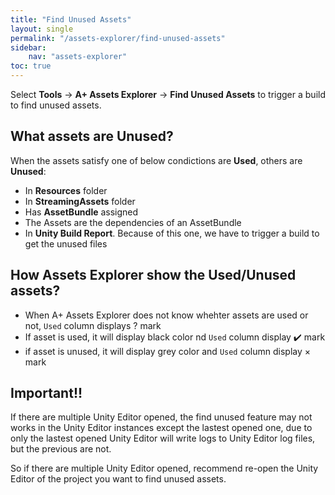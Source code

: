 ```yaml
---
title: "Find Unused Assets"
layout: single
permalink: "/assets-explorer/find-unused-assets"
sidebar:
    nav: "assets-explorer"
toc: true
---
```


Select __Tools__ -> __A+ Assets Explorer__ -> __Find Unused Assets__ to trigger a build to find unused assets.

## What assets are Unused?

When the assets satisfy one of below condictions are __Used__, others are __Unused__:

* In __Resources__ folder
* In __StreamingAssets__ folder
* Has __AssetBundle__ assigned
* The Assets are the dependencies of an AssetBundle
* In __Unity Build Report__. Because of this one, we have to trigger a build to get the unused files

## How Assets Explorer show the Used/Unused assets?

* When A+ Assets Explorer does not know whehter assets are used or not, `Used` column displays ? mark
* If asset is used, it will display black color nd `Used` column display ✔️ mark
* if asset is unused, it will display grey color and `Used` column display &times; mark

## Important!!

If there are multiple Unity Editor opened, the find unused feature may not works in the Unity Editor instances except the lastest opened one, due to only the lastest opened Unity Editor will write logs to Unity Editor log files, but the previous are not. 

So if there are multiple Unity Editor opened, recommend re-open the Unity Editor of the project you want to find unused assets.

